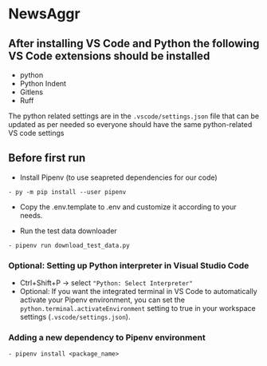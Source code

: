 # NewsAggr

## After installing VS Code and Python the following VS Code extensions should be installed

-   python
-   Python Indent
-   Gitlens
-   Ruff

The python related settings are in the `.vscode/settings.json` file that can be updated as per needed so everyone should have the same python-related VS code settings


## Before first run
- Install Pipenv (to use seapreted dependencies for our code)

```
- py -m pip install --user pipenv
```


- Copy the .env.template to .env and customize it according to your needs.

- Run the test data downloader

```
- pipenv run download_test_data.py
```

### Optional: Setting up Python interpreter in Visual Studio Code

- Ctrl+Shift+P -> select `"Python: Select Interpreter"`
- Optional: If you want the integrated terminal in VS Code to automatically activate your Pipenv environment, you can set the `python.terminal.activateEnvironment` setting to true in your workspace settings (`.vscode/settings.json`).

### Adding a new dependency to Pipenv environment

```
- pipenv install <package_name>
```
